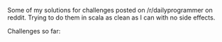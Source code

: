 Some of my solutions for challenges posted on /r/dailyprogrammer on reddit.
Trying to do them in scala as clean as I can with no side effects.

Challenges so far:



